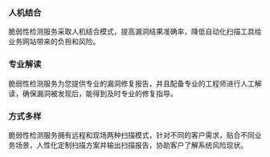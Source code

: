 ### 人机结合
脆弱性检测服务采取人机结合模式，提高漏洞结果准确率，降低自动化扫描工具给业务网站带来的负担和风险。 
### 专业解读
脆弱性检测服务为您提供专业的漏洞修复报告，并且配备专业的工程师进行人工解读，确保漏洞被发现后，能得到及时专业的修复指导。
### 方式多样
脆弱性检测服务拥有远程和现场两种扫描模式，针对不同的客户需求，贴合不同业务场景，人性化定制扫描方案并输出扫描报告，协助客户了解系统风险现状。
